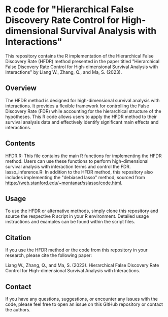 # R code for "Hierarchical False Discovery Rate Control for High-dimensional Survival Analysis with Interactions"

This repository contains the R implementation of the Hierarchical False Discovery Rate (HFDR) method presented in the paper titled "Hierarchical False Discovery Rate Control for High-dimensional Survival Analysis with Interactions" by Liang W., Zhang, Q., and Ma, S. (2023).

## Overview

The HFDR method is designed for high-dimensional survival analysis with interactions. It provides a flexible framework for controlling the False Discovery Rate (FDR) while accounting for the hierarchical structure of the hypotheses. This R code allows users to apply the HFDR method to their survival analysis data and effectively identify significant main effects and interactions.

## Contents

HFDR.R: This file contains the main R functions for implementing the HFDR method. Users can use these functions to perform high-dimensional survival analysis with interaction terms and control the FDR.
lasso_inference.R: In addition to the HFDR method, this repository also includes implementing the "debiased lasso" method, sourced from https://web.stanford.edu/~montanar/sslasso/code.html. 

## Usage

To use the HFDR or alternative methods, simply clone this repository and source the respective R script in your R environment. Detailed usage instructions and examples can be found within the script files.

## Citation

If you use the HFDR method or the code from this repository in your research, please cite the following paper:

Liang W., Zhang, Q., and Ma, S. (2023). Hierarchical False Discovery Rate Control for High-dimensional Survival Analysis with Interactions.

## Contact

If you have any questions, suggestions, or encounter any issues with the code, please feel free to open an issue on this GitHub repository or contact the authors.

